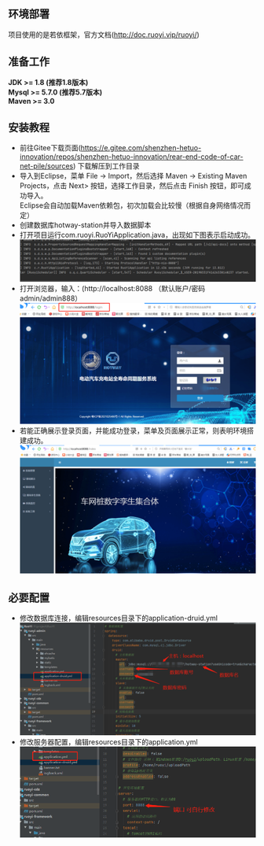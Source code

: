 ## 环境部署
项目使用的是若依框架，官方文档(http://doc.ruoyi.vip/ruoyi/)
## 准备工作
**JDK >= 1.8 (推荐1.8版本)**  
**Mysql >= 5.7.0 (推荐5.7版本)**  
**Maven >= 3.0**

## 安装教程

* 前往Gitee下载页面(https://e.gitee.com/shenzhen-hetuo-innovation/repos/shenzhen-hetuo-innovation/rear-end-code-of-car-net-pile/sources) 下载解压到工作目录  
* 导入到Eclipse，菜单 File -> Import，然后选择 Maven -> Existing Maven  Projects，点击 Next> 按钮，选择工作目录，然后点击 Finish 按钮，即可成功导入。  
Eclipse会自动加载Maven依赖包，初次加载会比较慢（根据自身网络情况而定）  
* 创建数据库hotway-station并导入数据脚本  
* 打开项目运行com.ruoyi.RuoYiApplication.java，出现如下图表示启动成功。 
![](_media/1.png)  
* 打开浏览器，输入：(http://localhost:8088  （默认账户/密码 admin/admin888）
![](_media/4.png)  
* 若能正确展示登录页面，并能成功登录，菜单及页面展示正常，则表明环境搭建成功。
![](_media/5.png)
## 必要配置

* 修改数据库连接，编辑resources目录下的application-druid.yml  
![](_media/2.png) 
* 修改服务器配置，编辑resources目录下的application.yml  
![](_media/3.png) 

